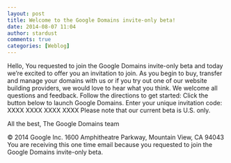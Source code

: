 ```yaml
---
layout: post
title: Welcome to the Google Domains invite-only beta!
date: 2014-08-07 11:04
author: stardust
comments: true
categories: [Weblog]
---
```

Hello, 
You requested to join the Google Domains invite-only beta and today we’re excited to offer you an invitation to join. 
As you begin to buy, transfer and manage your domains with us or if you try out one of our website building providers, we would love to hear what you think. We welcome all questions and feedback. 
Follow the directions to get started:
Click the button below to launch Google Domains. 
Enter your unique invitation code: XXXX XXXX XXXX XXXX
Please note that our current beta is U.S. only. 

All the best, 
The Google Domains team 

© 2014 Google Inc. 1600 Amphitheatre Parkway, Mountain View, CA 94043 
You are receiving this one time email because you requested to join the Google Domains invite-only beta. 
